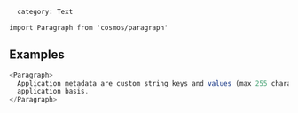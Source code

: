 ```meta
  category: Text
```

`import Paragraph from 'cosmos/paragraph'`

## Examples

```js
<Paragraph>
  Application metadata are custom string keys and values (max 255 characters each), set on a per
  application basis.
</Paragraph>
```
